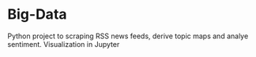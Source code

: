 # Big-Data
Python project to scraping RSS news feeds, derive topic maps and analye sentiment. Visualization in Jupyter

